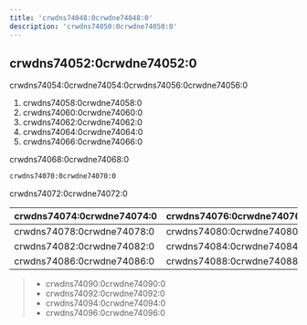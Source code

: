 ```yaml
---
title: 'crwdns74048:0crwdne74048:0'
description: 'crwdns74050:0crwdne74050:0'
---
```



<!--
## 在线体验

该样例已经被部署在 <http://ticketing.newbe.pro> 网站上。

### 限时开放（还在备案）

由于运营成本的原因，该系统仅在以下特定的时段开放：

| 日期   | 时段        |
| ------ | ----------- |
| 工作日 | 12:00-14:00 |
| 工作日 | 20:00-22:00 |
| 周末   | 19:00-23:00 |

每次重新开放时，系统将会被重置，上一次开放的所有数据将被清空。

#### swagger 文档

为了更有效的抢票，开发者可以根据 swagger 文档给出的 API 开发自动抢票工具。文档地址<http://ticketing.newbe.pro/swagger> -->

## crwdns74052:0crwdne74052:0

crwdns74054:0crwdne74054:0crwdns74056:0crwdne74056:0

1. crwdns74058:0crwdne74058:0
2. crwdns74060:0crwdne74060:0
3. crwdns74062:0crwdne74062:0
4. crwdns74064:0crwdne74064:0
5. crwdns74066:0crwdne74066:0

crwdns74068:0crwdne74068:0

```bash
crwdns74070:0crwdne74070:0
```

crwdns74072:0crwdne74072:0

| crwdns74074:0crwdne74074:0 | crwdns74076:0crwdne74076:0 |
| -------------------------- | -------------------------- |
| crwdns74078:0crwdne74078:0 | crwdns74080:0crwdne74080:0 |
| crwdns74082:0crwdne74082:0 | crwdns74084:0crwdne74084:0 |
| crwdns74086:0crwdne74086:0 | crwdns74088:0crwdne74088:0 |

> - crwdns74090:0crwdne74090:0
> - crwdns74092:0crwdne74092:0
> - crwdns74094:0crwdne74094:0
> - crwdns74096:0crwdne74096:0

